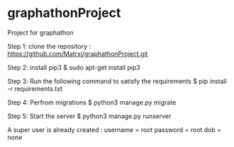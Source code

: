 # graphathonProject
Project for graphathon

Step 1: clone the repository : https://github.com/Matrxi/graphathonProject.git

Step 2: install pip3
        $ sudo apt-get install pip3
        
Step 3: Run the following command to satisfy the requirements
        $ pip install -r requirements.txt
        
Step 4: Perfrom migrations
        $ python3 manage.py migrate
      
Step 5: Start the server
        $ python3 manage.py runserver
        

A super user is already created : 
   username = root
   password = root
   dob = none
        
